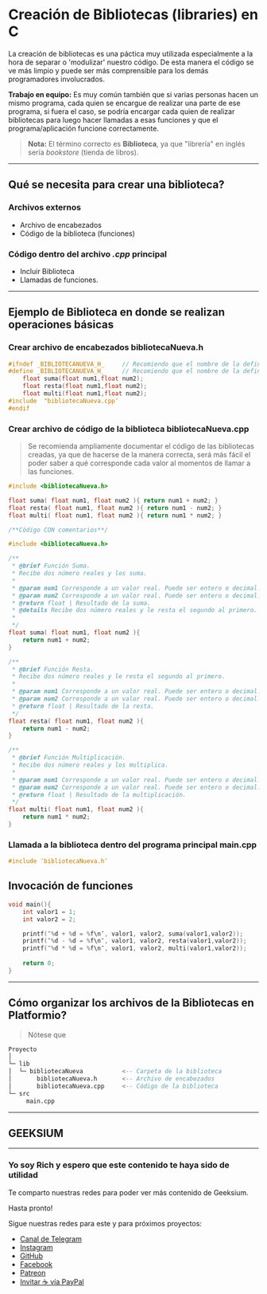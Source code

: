 # Creación de Bibliotecas (libraries) en C

La creación de bibliotecas es una páctica muy utilizada especialmente a la hora de separar o 'modulizar' nuestro código. De esta manera el código se ve más limpio y puede ser más comprensible para los demás programadores involucrados.

**Trabajo en equipo:** Es muy común también que si varias personas hacen un mismo programa, cada quien se encargue de realizar una parte de ese programa, si fuera el caso, se podría encargar cada quien de realizar bibliotecas para luego hacer llamadas a esas funciones y que el programa/aplicación funcione correctamente.

> **Nota:** El término correcto es **Biblioteca**, ya que "librería"  en inglés sería _bookstore_ (tienda de libros).

---

## Qué se necesita para crear una biblioteca?

### Archivos externos

- Archivo de encabezados
- Código de la biblioteca (funciones)

### Código dentro del archivo _.cpp_ principal

- Incluir Biblioteca
- Llamadas de funciones.

---

## Ejemplo de Biblioteca en donde se realizan operaciones básicas

### Crear archivo de encabezados **bibliotecaNueva.h**

``` cpp
#ifndef _BIBLIOTECANUEVA_H_     // Recomiendo que el nombre de la definición sea así: <<_NOMBRE_EXTENSION_>>
#define _BIBLIOTECANUEVA_H_     // Recomiendo que el nombre de la definición sea así: <<_NOMBRE_EXTENSION_>>
    float suma(float num1,float num2);
    float resta(float num1,float num2);
    float multi(float num1,float num2);
#include  "bibliotecaNueva.cpp″
#endif
```

### Crear archivo de código de la biblioteca **bibliotecaNueva.cpp**

> Se recomienda ampliamente documentar el código de las bibliotecas creadas, ya que de hacerse de la manera correcta, será más fácil el poder saber a qué corresponde cada valor al momentos de llamar a las funciones.

``` cpp
#include <bibliotecaNueva.h>

float suma( float num1, float num2 ){ return num1 + num2; }
float resta( float num1, float num2 ){ return num1 - num2; }
float multi( float num1, float num2 ){ return num1 * num2; }
```

``` cpp
/**Código CON comentarios**/

#include <bibliotecaNueva.h>

/**
 * @brief Función Suma.
 * Recibe dos número reales y los suma.
 * 
 * @param num1 Corresponde a un valor real. Puede ser entero o decimal.
 * @param num2 Corresponde a un valor real. Puede ser entero o decimal.
 * @return float | Resultado de la suma.
 * @details Recibe dos número reales y le resta el segundo al primero.
 * 
 */ 
float suma( float num1, float num2 ){
    return num1 + num2;
}

/**
 * @brief Función Resta.
 * Recibe dos número reales y le resta el segundo al primero.
 * 
 * @param num1 Corresponde a un valor real. Puede ser entero o decimal.
 * @param num2 Corresponde a un valor real. Puede ser entero o decimal.
 * @return float | Resultado de la resta.
 */ 
float resta( float num1, float num2 ){
    return num1 - num2;
}

/**
 * @brief Función Multiplicación.
 * Recibe dos número reales y los multiplica.
 * 
 * @param num1 Corresponde a un valor real. Puede ser entero o decimal.
 * @param num2 Corresponde a un valor real. Puede ser entero o decimal.
 * @return float | Resultado de la multiplicación.
 */ 
float multi( float num1, float num2 ){
    return num1 * num2;
}
```

### Llamada a la biblioteca dentro del programa principal **main.cpp**

``` cpp
#include ″bibliotecaNueva.h″
```

## Invocación de funciones

``` cpp
void main(){
    int valor1 = 1;
    int valor2 = 2;

    printf(″%d + %d = %f\n″, valor1, valor2, suma(valor1,valor2));
    printf(″%d - %d = %f\n″, valor1, valor2, resta(valor1,valor2));
    printf(″%d * %d = %f\n″, valor1, valor2, multi(valor1,valor2));
    
    return 0;
}
```

---

## Cómo organizar los archivos de la **Bibliotecas** en Platformio?

> Nótese que

``` sql
Proyecto
│
└─ lib
│  └─ bibliotecaNueva           <-- Carpeta de la biblioteca
│       bibliotecaNueva.h       <-- Archivo de encabezados
│       bibliotecaNueva.cpp     <-- Código de la biblioteca
└─ src
     main.cpp
```

---

## GEEKSIUM

---

### Yo soy Rich y espero que este contenido te haya sido de utilidad

Te comparto nuestras redes para poder ver más contenido de Geeksium.

Hasta pronto!

Sigue nuestras redes para este y para próximos proyectos:

- [Canal de Telegram](https://t.me/geeksium)
- [Instagram](https://instagram.com/geeksium)
- [GitHub](https://github.com/geeksium)
- [Facebook](https://facebook.com/geeksium)
- [Patreon](https://patreon.com/geeksium)
- [Invitar ☕ vía PayPal](https://paypal.me/richglz?country.x=MX&locale.x=es_XC)
